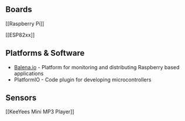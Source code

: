 ## Boards

[[Raspberry Pi]]

[[ESP82xx]]

## Platforms & Software

- [Balena.io](http://balena.io) - Platform for monitoring and distributing Raspberry based applications
- PlatformIO - Code plugin for developing microcontrollers

## Sensors

[[KeeYees Mini MP3 Player]]



